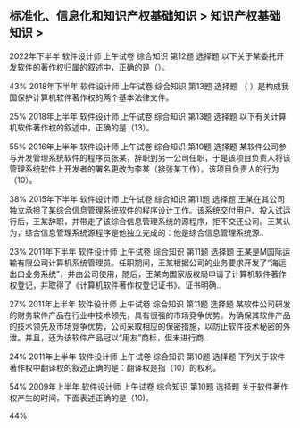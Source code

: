 ## 标准化、信息化和知识产权基础知识 > 知识产权基础知识 > 

   2022年下半年
   软件设计师
   上午试卷 综合知识	第12题
选择题	
以下关于某委托开发软件的著作权归属的叙述中，正确的是（）。

43%
   2018年下半年
   软件设计师
   上午试卷 综合知识	第13题
选择题	
（  ）是构成我国保护计算机软件著作权的两个基本法律文件。

25%
   2018年上半年
   软件设计师
   上午试卷 综合知识	第13题
选择题	
以下有关计算机软件著作权的叙述中，正确的是（13）。

55%
   2016年上半年
   软件设计师
   上午试卷 综合知识	第10题
选择题	
某软件公司参与开发管理系统软件的程序员张某，辞职到另一公司任职，于是该项目负责人将该管理系统软件上开发者的署名更改为李某（接张某工作）。该项目负责人的行为（10）。

38%
   2015年下半年
   软件设计师
   上午试卷 综合知识	第11题
选择题	
王某在其公司独立承担了某综合信息管理系统软件的程序设计工作。该系统交付用户、投入试运行后，王某辞职，并带走了该综合信息管理系统的源程序，拒不交还公司。王某认为，综合信息管理系统源程序是他独立完成的：他是综合信息管理系统源..

23%
   2011年下半年
   软件设计师
   上午试卷 综合知识	第11题
选择题	
王某是M国际运输有限公司计算机系统管理员。任职期间，王某根据公司的业务要求开发了“海运出口业务系统”，并由公司使用，随后，王某向国家版权局申请了计算机软件著作权登记，并取得了《计算机软件著作权登记证书》。证书明确..

27%
   2011年上半年
   软件设计师
   上午试卷 综合知识	第11题
选择题	
某软件公司研发的财务软件产品在行业中技术领先，具有很强的市场竞争优势。为确保其软件产品的技术领先及市场竞争优势，公司采取相应的保密措施，以防止软件技术秘密的外泄。并且，还为该软件产品冠以“用友”商标，但未进行商..

24%
   2011年上半年
   软件设计师
   上午试卷 综合知识	第10题
选择题	
下列关于软件著作权中翻译权的叙述正确的是：翻译权是指（10）的权利。

54%
   2009年上半年
   软件设计师
   上午试卷 综合知识	第10题
选择题	
关于软件著作权产生的时间，下面表述正确的是（10)。

44%